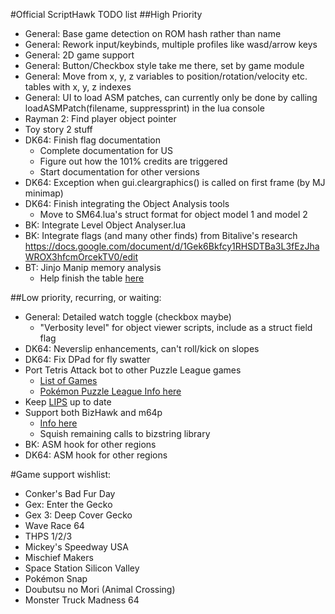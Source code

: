 #Official ScriptHawk TODO list
##High Priority
- General: Base game detection on ROM hash rather than name
- General: Rework input/keybinds, multiple profiles like wasd/arrow keys
- General: 2D game support
- General: Button/Checkbox style take me there, set by game module
- General: Move from x, y, z variables to position/rotation/velocity etc. tables with x, y, z indexes
- General: UI to load ASM patches, can currently only be done by calling loadASMPatch(filename, suppressprint) in the lua console
- Rayman 2: Find player object pointer
- Toy story 2 stuff
- DK64: Finish flag documentation
	- Complete documentation for US
	- Figure out how the 101% credits are triggered
	- Start documentation for other versions
- DK64: Exception when gui.cleargraphics() is called on first frame (by MJ minimap)
- DK64: Finish integrating the Object Analysis tools
	- Move to SM64.lua's struct format for object model 1 and model 2
- BK: Integrate Level Object Analyser.lua
- BK: Integrate flags (and many other finds) from Bitalive's research https://docs.google.com/document/d/1Gek6Bkfcy1RHSDTBa3L3fEzJhaWROX3hfcmOrcekTV0/edit
- BT: Jinjo Manip memory analysis
	- Help finish the table [here](https://docs.google.com/spreadsheets/d/1QLn9yh7ZS9dT-lMymj_98mKmnEb5OLqz_QKkEhrVzyM/pub?gid=0)

##Low priority, recurring, or waiting:
- General: Detailed watch toggle (checkbox maybe)
	- "Verbosity level" for object viewer scripts, include as a struct field flag
- DK64: Neverslip enhancements, can't roll/kick on slopes
- DK64: Fix DPad for fly swatter
- Port Tetris Attack bot to other Puzzle League games
	- [List of Games](http://www.speedrun.com/puzzle_league)
	- [Pokémon Puzzle League Info here](https://github.com/mupen64plus/mupen64plus-user-issues/issues/567)
- Keep [LIPS](https://github.com/notwa/lips) up to date
- Support both BizHawk and m64p
	- [Info here](https://github.com/notwa/mm/commit/90d30e218f3128fb130e54bd8662527bdd73f40f)
	- Squish remaining calls to bizstring library
- BK: ASM hook for other regions
- DK64: ASM hook for other regions

#Game support wishlist:
- Conker's Bad Fur Day
- Gex: Enter the Gecko
- Gex 3: Deep Cover Gecko
- Wave Race 64
- THPS 1/2/3
- Mickey's Speedway USA
- Mischief Makers
- Space Station Silicon Valley
- Pokémon Snap
- Doubutsu no Mori (Animal Crossing)
- Monster Truck Madness 64